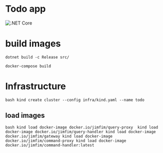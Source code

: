 # Todo app
![.NET Core](https://github.com/jimfim/ZeroMq.Todo/workflows/.NET%20Core/badge.svg)


# build images
`
dotnet build -c Release src/
`

`
docker-compose build
`

# Infrastructure

` bash
kind create cluster --config infra/kind.yaml --name todo
`

## load images

`bash
kind load docker-image docker.io/jimfim/query-proxy 
kind load docker-image docker.io/jimfim/query-handler
kind load docker-image docker.io/jimfim/gateway
kind load docker-image docker.io/jimfim/command-proxy
kind load docker-image docker.io/jimfim/command-handler:latest
`